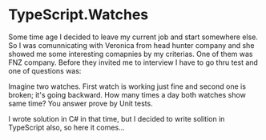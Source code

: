 ﻿# TypeScript.Watches

Some time age I decided to leave my current job and start somewhere else. So I was comunnicating with Veronica from head hunter company and she showed me some interesting comapnies by my criterias.
One of them was FNZ company. Before they invited me to interview I have to go thru test and one of questions was:

Imagine two watches. First watch is working just fine and second one is broken; it's going backward.
How many times a day both watches show same time? You answer prove by Unit tests.

I wrote solution in C# in that time, but I decided to write solition in TypeScript also, so here it comes...
